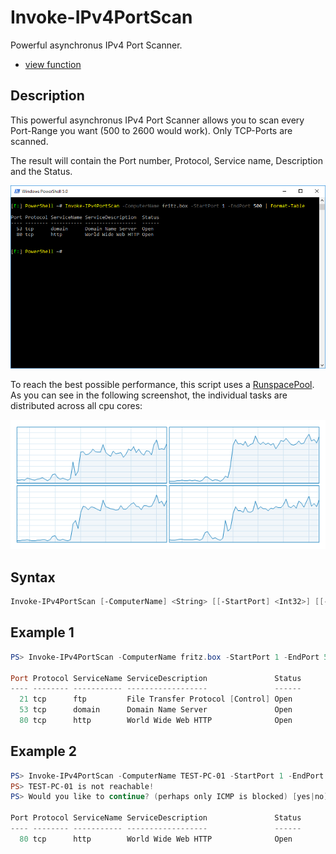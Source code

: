# Invoke-IPv4PortScan

Powerful asynchronus IPv4 Port Scanner.

* [view function](https://github.com/BornToBeRoot/PowerShell/blob/master/Module/LazyAdmin/Functions/Network/Invoke-IPv4PortScan.ps1)

## Description

This powerful asynchronus IPv4 Port Scanner allows you to scan every Port-Range you want (500 to 2600 would work). Only TCP-Ports are scanned.

The result will contain the Port number, Protocol, Service name, Description and the Status.

![Screenshot](Images/Invoke-IPv4PortScan.png?raw=true "Invoke-IPv4PortScan")

To reach the best possible performance, this script uses a [RunspacePool](https://msdn.microsoft.com/en-US/library/system.management.automation.runspaces.runspacepool(v=vs.85).aspx). As you can see in the following screenshot, the individual tasks are distributed across all cpu cores:

![Screenshot](Images/Invoke-IPv4PortScan_CPUusage.png?raw=true "CPU usage")

## Syntax

```powershell
Invoke-IPv4PortScan [-ComputerName] <String> [[-StartPort] <Int32>] [[-EndPort] <Int32>] [[-Threads] <Int32>] [[-Force]] [[-UpdateList]] [<CommonParameters>]
```

## Example 1

```powershell
PS> Invoke-IPv4PortScan -ComputerName fritz.box -StartPort 1 -EndPort 500

Port Protocol ServiceName ServiceDescription               Status
---- -------- ----------- ------------------               ------
  21 tcp      ftp         File Transfer Protocol [Control] Open
  53 tcp      domain      Domain Name Server               Open
  80 tcp      http        World Wide Web HTTP              Open
```

## Example 2

```powershell
PS> Invoke-IPv4PortScan -ComputerName TEST-PC-01 -StartPort 1 -EndPort 500
PS> TEST-PC-01 is not reachable!
PS> Would you like to continue? (perhaps only ICMP is blocked) [yes|no]: yes

Port Protocol ServiceName ServiceDescription               Status
---- -------- ----------- ------------------               ------
  80 tcp      http        World Wide Web HTTP              Open
```